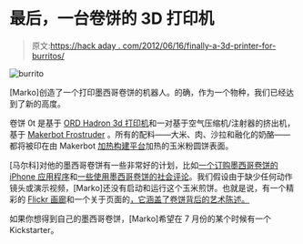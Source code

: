 # 最后，一台卷饼的 3D 打印机

> 原文:[https://hack aday . com/2012/06/16/finally-a-3d-printer-for-burritos/](https://hackaday.com/2012/06/16/finally-a-3d-printer-for-burritos/)

![](../Images/ab69d1a542cc6327f33c1d625b67e17a.png "burrito")

[Marko]创造了一个打印墨西哥卷饼的机器人。的确，作为一个物种，我们已经达到了新的高度。

卷饼 0t 是基于 [ORD Hadron 3d 打印机](https://www.inventables.com/technologies/ord-bot-hadron-3d-printer-mechanical-platform)和一对基于空气压缩机/注射器的挤出机，基于 [Makerbot Frostruder](http://www.thingiverse.com/thing:1143) 。所有的配料——大米、肉、沙拉和融化的奶酪——都将被印在由 Makerbot [加热构建平台](http://store.makerbot.com/heated-build-platform-supplementary-pack-thing-o-matic.html)加热的玉米粉圆饼表面。

[马尔科]对他的墨西哥卷饼有一些非常好的计划，比如[一个订购墨西哥卷饼的 iPhone 应用程序](http://burritob0t.com/?p=39)和[一些使用墨西哥卷饼的社会评论](http://burritob0t.com/?p=33)。我们假设由于缺少任何动作镜头或演示视频，[Marko]还没有启动和运行这个玉米煎饼。也就是说，有一个精彩的 [Flickr 画廊](http://www.flickr.com/photos/laserpirate/sets/72157629607299135/)和一个关于页面的[，它涵盖了卷饼背后的艺术陈述。](http://burritob0t.com/?page_id=23)

如果你想得到自己的墨西哥卷饼，[Marko]希望在 7 月份的某个时候有一个 Kickstarter。